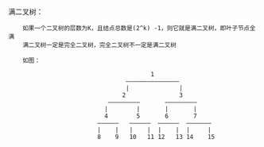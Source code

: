 满二叉树：

		如果一个二叉树的层数为K，且结点总数是(2^k) -1，则它就是满二叉树，即叶子节点全满
		满二叉树一定是完全二叉树，完全二叉树不一定是满二叉树

		如图：

											1
									 ———————————————
									 |              |
									2			    3
							   	—————————		—————————
							   |		|       |       |
							   4		5       6       7
							 ——————	  ——————  ——————  ———————
							 |    |   |    |  |	   |  |     |
							 8	  9   10   11 12   13 14    15